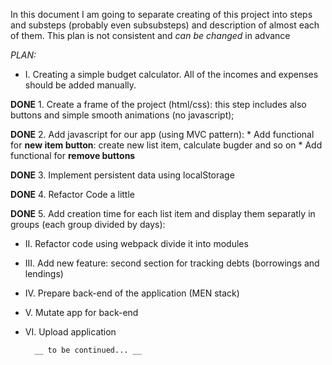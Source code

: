 In this document I am going to separate creating of this project into steps and substeps (probably even subsubsteps) and description of almost each of them.
This plan is not consistent and *can be changed* in advance

*PLAN:*

* I.    Creating a simple budget calculator. All of the incomes and expenses should be added manually.

**DONE** 1. Create a frame of the project (html/css): this step includes also buttons and simple smooth animations (no javascript);

**DONE** 2. Add javascript for our app (using MVC pattern):
    * Add functional for __new item button__: create new list item, calculate bugder and so on
    * Add functional for __remove buttons__

**DONE** 3. Implement persistent data using localStorage

**DONE** 4. Refactor Code a little

**DONE** 5. Add creation time for each list item and display them separatly in groups (each group divided by days):
    



* II.   Refactor code using webpack divide it into modules

* III.  Add new feature: second section for tracking debts (borrowings and lendings)

* IV.   Prepare back-end of the application (MEN stack)

* V.    Mutate app for back-end

* VI.   Upload application














        __ to be continued... __